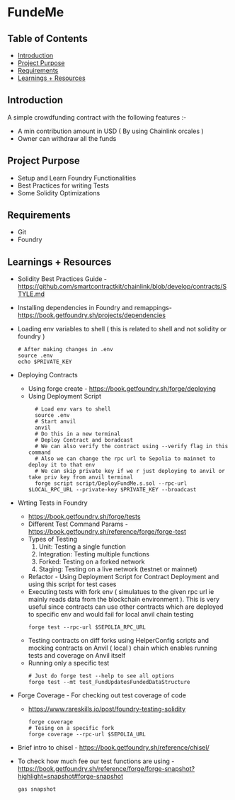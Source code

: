 # FundeMe

## Table of Contents

- [Introduction](#introduction)
- [Project Purpose](#project-purpose)
- [Requirements](#requirements)
- [Learnings + Resources](#learning--resources)

## Introduction

A simple crowdfunding contract with the following features :-

- A min contribution amount in USD ( By using Chainlink orcales )
- Owner can withdraw all the funds

## Project Purpose

- Setup and Learn Foundry Functionalities
- Best Practices for writing Tests
- Some Solidity Optimizations

## Requirements

- Git
- Foundry

## Learnings + Resources

- Solidity Best Practices Guide - https://github.com/smartcontractkit/chainlink/blob/develop/contracts/STYLE.md

- Installing dependencies in Foundry and remappings- https://book.getfoundry.sh/projects/dependencies

- Loading env variables to shell ( this is related to shell and not solidity or foundry )

  ```shell
  # After making changes in .env
  source .env
  echo $PRIVATE_KEY
  ```

- Deploying Contracts

  - Using forge create - https://book.getfoundry.sh/forge/deploying
  - Using Deployment Script
    ```shell
      # Load env vars to shell
      source .env
      # Start anvil
      anvil
      # Do this in a new terminal
      # Deploy Contract and boradcast
      # We can also verify the contract using --verify flag in this command
      # Also we can change the rpc url to Sepolia to mainnet to deploy it to that env
      # We can skip private key if we r just deploying to anvil or take priv key from anvil terminal
      forge script script/DeployFundMe.s.sol --rpc-url $LOCAL_RPC_URL --private-key $PRIVATE_KEY --broadcast
    ```

- Wrting Tests in Foundry

  - https://book.getfoundry.sh/forge/tests
  - Different Test Command Params - https://book.getfoundry.sh/reference/forge/forge-test
  - Types of Testing
    1. Unit: Testing a single function
    2. Integration: Testing multiple functions
    3. Forked: Testing on a forked network
    4. Staging: Testing on a live network (testnet or mainnet)
  - Refactor - Using Deployment Script for Contract Deployment and using this script for test cases
  - Executing tests with fork env ( simulatues to the given rpc url ie mainly reads data from the blockchain environment ). This is very useful since contracts can use other contracts which are deployed to specific env and would fail for local anvil chain testing
    ```
    forge test --rpc-url $SEPOLIA_RPC_URL
    ```
  - Testing contracts on diff forks using HelperConfig scripts and mocking contracts on Anvil ( local ) chain which enables running tests and coverage on Anvil itself
  - Running only a specific test
    ```shell
    # Just do forge test --help to see all options
    forge test --mt test_FundUpdatesFundedDataStructure
    ```

- Forge Coverage - For checking out test coverage of code

  - https://www.rareskills.io/post/foundry-testing-solidity
    ```shell
    forge coverage
    # Tesing on a specific fork
    forge coverage --rpc-url $SEPOLIA_URL
    ```

- Brief intro to chisel - https://book.getfoundry.sh/reference/chisel/

- To check how much fee our test functions are using - https://book.getfoundry.sh/reference/forge/forge-snapshot?highlight=snapshot#forge-snapshot
  ```shell
  gas snapshot
  ```
